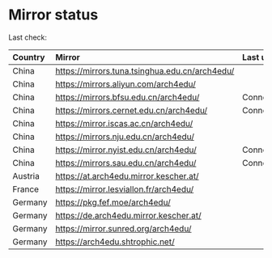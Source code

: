 <script src="./time.js"></script>
# Mirror status
Last check: <script type="text/javascript">localize(1751013237.6686594);</script>

|Country|Mirror|Last update|
|:------|:-----|:----------|
|China|https://mirrors.tuna.tsinghua.edu.cn/arch4edu/|<script type="text/javascript">localize(1751006946);</script>|
|China|https://mirrors.aliyun.com/arch4edu/|<script type="text/javascript">localize(1750963597);</script>|
|China|https://mirrors.bfsu.edu.cn/arch4edu/|ConnectionError|
|China|https://mirrors.cernet.edu.cn/arch4edu/|ConnectionError|
|China|https://mirror.iscas.ac.cn/arch4edu/|<script type="text/javascript">localize(1750574662);</script>|
|China|https://mirrors.nju.edu.cn/arch4edu/|<script type="text/javascript">localize(1750920743);</script>|
|China|https://mirror.nyist.edu.cn/arch4edu/|ConnectionError|
|China|https://mirrors.sau.edu.cn/arch4edu/|ConnectionError|
|Austria|https://at.arch4edu.mirror.kescher.at/|<script type="text/javascript">localize(1750963597);</script>|
|France|https://mirror.lesviallon.fr/arch4edu/|<script type="text/javascript">localize(1750963597);</script>|
|Germany|https://pkg.fef.moe/arch4edu/|<script type="text/javascript">localize(1750963597);</script>|
|Germany|https://de.arch4edu.mirror.kescher.at/|<script type="text/javascript">localize(1750963597);</script>|
|Germany|https://mirror.sunred.org/arch4edu/|<script type="text/javascript">localize(1750963597);</script>|
|Germany|https://arch4edu.shtrophic.net/|<script type="text/javascript">localize(1750963597);</script>|

<script src="./tablefilter/tablefilter.js"></script>
<script src="./table.js"></script>